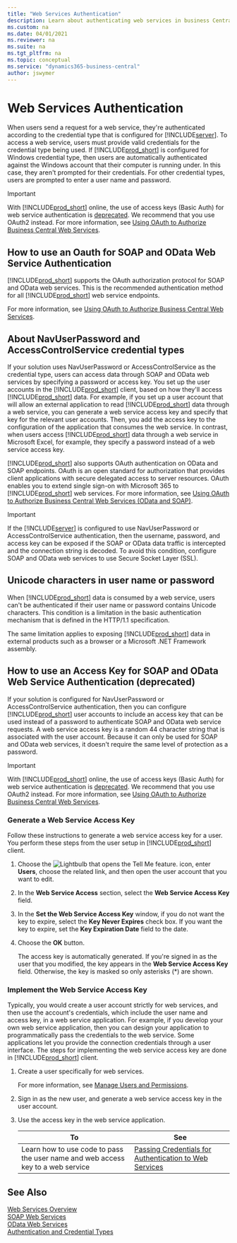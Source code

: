 ```yaml
---
title: "Web Services Authentication"
description: Learn about authenticating web services in business Central
ms.custom: na
ms.date: 04/01/2021
ms.reviewer: na
ms.suite: na
ms.tgt_pltfrm: na
ms.topic: conceptual
ms.service: "dynamics365-business-central"
author: jswymer
---
```

# Web Services Authentication

When users send a request for a web service, they're authenticated according to the credential type that is configured for [!INCLUDE[server](../developer/includes/server.md)]. To access a web service, users must provide valid credentials for the credential type being used. If [!INCLUDE[prod_short](../developer/includes/prod_short.md)] is configured for Windows credential type, then users are automatically authenticated against the Windows account that their computer is running under. In this case, they aren't prompted for their credentials. For other credential types, users are prompted to enter a user name and password.

> [!IMPORTANT]
> With [!INCLUDE[prod_short](../developer/includes/prod_short.md)] online, the use of access keys (Basic Auth) for web service authentication is [deprecated](../upgrade/deprecated-features-platform.md#accesskeys). We recommend that you use OAuth2 instead. For more information, see [Using OAuth to Authorize Business Central Web Services](../webservices/authenticate-web-services-using-oauth.md).

## How to use an Oauth for SOAP and OData Web Service Authentication
[!INCLUDE[prod_short](../developer/includes/prod_short.md)] supports the OAuth authorization protocol for SOAP and OData web services. This is the recommended authentication method for all [!INCLUDE[prod_short](../developer/includes/prod_short.md)] web service endpoints. 

For more information, see [Using OAuth to Authorize Business Central Web Services](../webservices/authenticate-web-services-using-oauth.md).


## About NavUserPassword and AccessControlService credential types
  
If your solution uses NavUserPassword or AccessControlService as the credential type, users can access data through SOAP and OData web services by specifying a password or access key. You set up the user accounts in the [!INCLUDE[prod_short](../developer/includes/prod_short.md)] client, based on how they'll access [!INCLUDE[prod_short](../developer/includes/prod_short.md)] data. For example, if you set up a user account that will allow an external application to read [!INCLUDE[prod_short](../developer/includes/prod_short.md)] data through a web service, you can generate a web service access key and specify that key for the relevant user accounts. Then, you add the access key to the configuration of the application that consumes the web service. In contrast, when users access [!INCLUDE[prod_short](../developer/includes/prod_short.md)] data through a web service in Microsoft Excel, for example, they specify a password instead of a web service access key.  
  
[!INCLUDE[prod_short](../developer/includes/prod_short.md)] also supports OAuth authentication on OData and SOAP endpoints. OAuth is an open standard for authorization that provides client applications with secure delegated access to server resources. OAuth enables you to extend single sign-on with Microsoft 365 to [!INCLUDE[prod_short](../developer/includes/prod_short.md)] web services. For more information, see [Using OAuth to Authorize Business Central Web Services \(OData and SOAP\)](authenticate-web-services-using-oauth.md).  

> [!IMPORTANT] 
> If the [!INCLUDE[server](../developer/includes/server.md)] is configured to use NavUserPassword or AccessControlService authentication, then the username, password, and access key can be exposed if the SOAP or OData data traffic is intercepted and the connection string is decoded. To avoid this condition, configure SOAP and OData web services to use Secure Socket Layer \(SSL\). 
  
## Unicode characters in user name or password  
When [!INCLUDE[prod_short](../developer/includes/prod_short.md)] data is consumed by a web service, users can't be authenticated if their user name or password contains Unicode characters. This condition is a limitation in the basic authentication mechanism that is defined in the HTTP/1.1 specification.  
  
The same limitation applies to exposing [!INCLUDE[prod_short](../developer/includes/prod_short.md)] data in external products such as a browser or a Microsoft .NET Framework assembly.

## <a name="accesskey"></a>How to use an Access Key for SOAP and OData Web Service Authentication (deprecated)
If your solution is configured for NavUserPassword or AccessControlService authentication, then you can configure [!INCLUDE[prod_short](../developer/includes/prod_short.md)] user accounts to include an access key that can be used instead of a password to authenticate SOAP and OData web service requests. A web service access key is a random 44 character string that is associated with the user account. Because it can only be used for SOAP and OData web services, it doesn't require the same level of protection as a password.  

> [!IMPORTANT]
> With [!INCLUDE[prod_short](../developer/includes/prod_short.md)] online, the use of access keys (Basic Auth) for web service authentication is [deprecated](../upgrade/deprecated-features-platform.md#accesskeys). We recommend that you use OAuth2 instead. For more information, see [Using OAuth to Authorize Business Central Web Services](../webservices/authenticate-web-services-using-oauth.md).

### Generate a Web Service Access Key
  
Follow these instructions to generate a web service access key for a user. You perform these steps from the user setup in [!INCLUDE[prod_short](../developer/includes/prod_short.md)] client.

1. Choose the ![Lightbulb that opens the Tell Me feature.](../media/search_small.png "Tell me what you want to do") icon, enter **Users**, choose the related link, and then open the user account that you want to edit. 
  
2. In the **Web Service Access** section, select the **Web Service Access Key** field.  
  
3. In the **Set the Web Service Access Key** window, if you do not want the key to expire, select the **Key Never Expires** check box. If you want the key to expire, set the **Key Expiration Date** field to the date.  
  
4. Choose the **OK** button.  
  
    The access key is automatically generated. If you're signed in as the user that you modified, the key appears in the **Web Service Access Key** field. Otherwise, the key is masked so only asterisks (*) are shown.
  
### Implement the Web Service Access Key

Typically, you would create a user account strictly for web services, and then use the account's credentials, which include the user name and access key, in a web service application. For example, if you develop your own web service application, then you can design your application to programmatically pass the credentials to the web service. Some applications let you provide the connection credentials through a user interface. The steps for implementing the web service access key are done in [!INCLUDE[prod_short](../developer/includes/prod_short.md)] client.  

1. Create a user specifically for web services.  
  
    For more information, see [Manage Users and Permissions](/dynamics365/business-central/ui-how-users-permissions).  
  
2. Sign in as the new user, and generate a web service access key in the user account.  
  
3. Use the access key in the web service application.  
  
    |To|See|  
    |--------|---------|  
    |Learn how to use code to pass the user name and web access key to a web service|[Passing Credentials for Authentication to Web Services](/previous-versions/msp-n-p/ff649362(v=pandp.10))|
  
## See Also

 [Web Services Overview](web-services.md)  
 [SOAP Web Services](SOAP-Web-Services.md)  
 [OData Web Services](OData-Web-Services.md)  
 [Authentication and Credential Types](../administration/users-credential-types.md)

